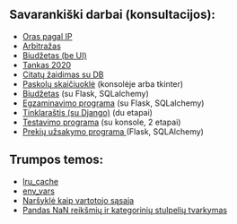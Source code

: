 ## Savarankiški darbai (konsultacijos):

* [Oras pagal IP](https://github.com/robotautas/kursas/wiki/Konsultacija-Oras-pagal-IP)
* [Arbitražas](https://github.com/robotautas/kursas/wiki/Konsultacija-2020-02-07)
* [Biudžetas (be UI)](https://github.com/DonatasNoreika/Python-pamokos/wiki/U%C5%BEduotis-biud%C5%BEetas?fbclid=IwAR2c8utjVOV2f6gx1GSDRdpa2Lflw0hgElMvftBPBfNa-ljMvLzSElpo6y4)
* [Tankas 2020](https://github.com/robotautas/kursas/wiki/U%C5%BEduotis-%22Tankas%22)
* [Citatų žaidimas su DB]()
* [Paskolų skaičiuoklė](https://github.com/DonatasNoreika/Python-pamokos/wiki/U%C5%BEduotis-paskolos) (konsolėje arba tkinter)
* [Biudžetas](https://github.com/robotautas/kursas/wiki/Biud%C5%BEetas-(su-Flask,-SQLalchemy)) (su Flask, SQLalchemy)
* [Egzaminavimo programa](https://github.com/DonatasNoreika/Python-pamokos/wiki/U%C5%BEduotis:-egzaminavimo-programa) (su Flask, SQLalchemy)
* [Tinklaraštis (su Django)](https://github.com/robotautas/kursas/wiki/U%C5%BEduotis:-tinklara%C5%A1tis) (du etapai)
* [Testavimo programa](https://github.com/DonatasNoreika/Python-pamokos/wiki/Testavimo-programa-(su-konsole,-2-etapai)) (su konsole, 2 etapai)
* [Prekių užsakymo programa ](https://github.com/DonatasNoreika/Python-pamokos/wiki/Preki%C5%B3-u%C5%BEsakymo-programa) (Flask, SQLAlchemy)

## Trumpos temos:

* [lru_cache](https://github.com/robotautas/kursas/wiki/lru_cache)
* [env_vars](https://github.com/robotautas/kursas/wiki/Aplinkos-kintamieji)
* [Naršyklė kaip vartotojo sąsaja](https://github.com/robotautas/kursas/wiki/Nar%C5%A1ykl%C4%97-kaip-vartotojo-s%C4%85saja)
* [Pandas NaN reikšmių ir kategorinių stulpelių tvarkymas](https://github.com/robotautas/kursas/blob/master/pandasNANcategorical.ipynb)

